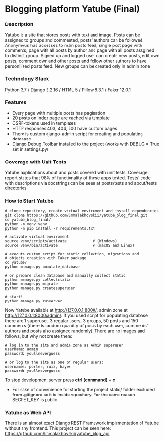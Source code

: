 # Blogging platform Yatube (Final) #

### Description ###

Yatube is a site that stores posts with text and image. Posts can be assigned to groups and commented, posts' authors can be followed. Anonymous has accesses to main posts feed, single post page with comments, page with all posts by author and page with all posts assgined to distinct group. Signed up and logged user can create new posts, edit own posts, comment own and other posts and follow other authors to have personilized posts feed. New groups can be created only in admin zone

### Technology Stack ###
Python 3.7 / Django 2.2.16 / HTML 5 / Pillow 8.3.1 / Faker 12.0.1

### Features ###
- Every page with multiple posts has pagination
- 20 posts on index page are cached via template
- CSRF-tokens used in templates
- HTTP responses 403, 404, 500 have custom pages 
- There is custom django-admin script for creating and populating database
- Django Debug Toolbar installed to the project (works with DEBUG = True set in settings.py) 

### Coverage with Unit Tests ###
Yatube applications about and posts covered with unit tests. Coverage report states that 98% of functionality of these apps tested. Tests' code with descriptions via docstrings can be seen at posts/tests and about/tests directories

### How to Start Yatube ###
```
# clone repository, create virtual enviroment and install dependencies
git clone https://github.com/Immalakhovskii/yatube_blog_final.git
cd yatube_blog_final/
python -m venv venv
python -m pip install -r requirements.txt

# activate virtual enviroment 
source venv/scripts/activate            # (Windows) 
source venv/bin/activate                # (macOS and Linux)

# execute custom script for static collection, migrations and 
# objects creation with Faker package
cd yatube/
python manage.py populate_database

# or prepare clean database and manually collect static
python manage.py collectstatic 
python manage.py migrate
python manage.py createsuperuser 

# start!
python manage.py runserver
```
Now Yatube available at http://127.0.0.1:8000/, admin zone at http://127.0.0.1:8000/admin/. If you used script for populating database there are 1 superuser, 3 regular users, 3 groups, 50 posts and 150 comments (there is random quantity of posts by each user, comments' authors and posts also assigned randomly). There are no images and follows, but why not create them:

```
# log in to the site and admin zone as Admin superuser
username: admin
password: youllneverguess

# or log to the site as one of regular users:
usernames: porter, ruiz, hayes
password: youllneverguess
```
To stop development server press **ctrl (command) + c**
- For sake of convenience for starting the project static/ folder excluded from .gitignore so it is inside repository. For the same reason SECRET_KEY is public

### Yatube as Web API ###
There is an almost exact Django REST Framework implementation of Yatube without any frontend. This project can be seen here: https://github.com/Immalakhovskii/yatube_blog_api  
